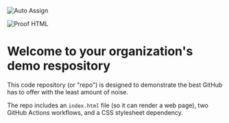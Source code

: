 ![Auto Assign](https://github.com/Krypto-Hashers-Community/demo-repository/actions/workflows/auto-assign.yml/badge.svg)

![Proof HTML](https://github.com/Krypto-Hashers-Community/demo-repository/actions/workflows/proof-html.yml/badge.svg)

# Welcome to your organization's demo respository
This code repository (or "repo") is designed to demonstrate the best GitHub has to offer with the least amount of noise.

The repo includes an `index.html` file (so it can render a web page), two GitHub Actions workflows, and a CSS stylesheet dependency.
